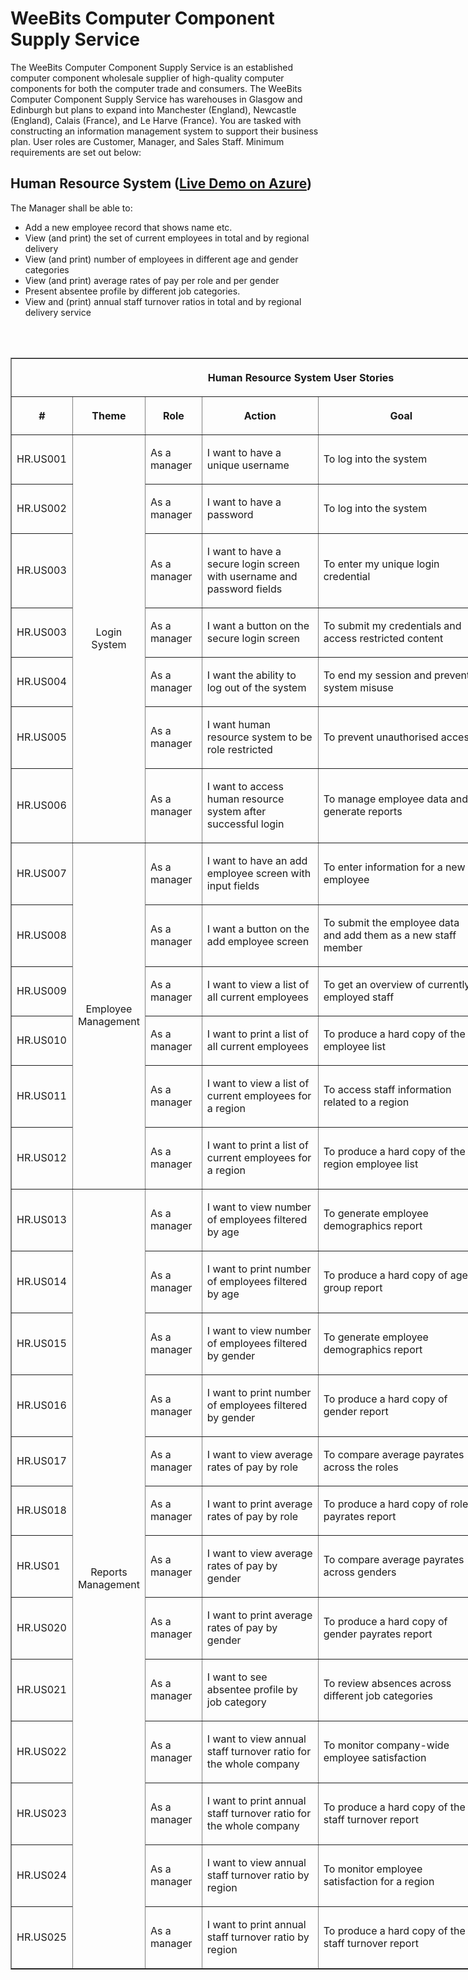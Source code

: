 ﻿# WeeBits Computer Component Supply Service

The WeeBits Computer Component Supply Service is an established computer component
wholesale supplier of high-quality computer components for both the computer trade and 
consumers. The WeeBits Computer Component Supply Service has warehouses in Glasgow
and Edinburgh but plans to expand into Manchester (England), Newcastle (England), Calais
(France), and Le Harve (France). You are tasked with constructing an information 
management system to support their business plan. User roles are Customer, Manager, and 
Sales Staff. Minimum requirements are set out below:

## Human Resource System (<b><a href="https://weebits.azurewebsites.net" target="_blank">Live Demo on Azure</a></b>)
The Manager shall be able to:
- Add a new employee record that shows name etc.
- View (and print) the set of current employees in total and by regional delivery 
- View (and print) number of employees in different age and gender categories
- View (and print) average rates of pay per role and per gender
- Present absentee profile by different job categories.
- View and (print) annual staff turnover ratios in total and by regional delivery service
<br>
<br>
<table border="1" cellpadding="0" cellspacing="0" style="width:929px;" width="929">
	<thead>
		<tr>
			<th colspan="6" style="width:929px;height:20px;"><p align="center"><strong>Human Resource System User Stories</strong></p>
			</th>
		</tr>
		<tr>
			<th style="width:82px;height:20px;"><p align="center"><strong>#</strong></p>
			</th>
			<th style="width:96px;height:20px;"><p align="center"><strong>Theme</strong></p>
			</th>
			<th style="width:81px;height:20px;"><p align="center"><strong>Role</strong></p>
			</th>
			<th style="width:253px;height:20px;"><p align="center"><strong>Action</strong></p>
			</th>
			<th style="width:386px;height:20px;"><p align="center"><strong>Goal</strong></p>
			</th>
			<th style="width:32px;height:20px;"><p></p>
			</th>
		</tr>
	</thead>
	<tbody>
		<tr>
			<td style="width:82px;height:36px;"><p>HR.US001</p>
			</td>
			<td rowspan="7" style="width:96px;height:36px;"><p align="center">Login System</p>
			</td>
			<td style="width:81px;height:36px;"><p>As a manager</p>
			</td>
			<td style="width:253px;height:36px;"><p>I want to have a unique username</p>
			</td>
			<td style="width:386px;height:36px;"><p>To log into the system</p>
			</td>
			<td style="width:32px;height:36px;"><p align="center">:heavy_check_mark:</p>
			</td>
		</tr>
		<tr>
			<td style="width:82px;"><p>HR.US002</p>
			</td>
			<td style="width:81px;"><p>As a manager</p>
			</td>
			<td style="width:253px;"><p>I want to have a password</p>
			</td>
			<td style="width:386px;"><p>To log into the system</p>
			</td>
			<td style="width:32px;"><p align="center">:heavy_check_mark:</p>
			</td>
		</tr>
		<tr>
			<td style="width:82px;"><p>HR.US003</p>
			</td>
			<td style="width:81px;"><p>As a manager</p>
			</td>
			<td style="width:253px;"><p>I want to have a secure login screen with username and password fields</p>
			</td>
			<td style="width:386px;"><p>To enter my unique login credential</p>
			</td>
			<td style="width:32px;"><p align="center">:heavy_check_mark:</p>
			</td>
		</tr>
		<tr>
			<td style="width:82px;"><p>HR.US003</p>
			</td>
			<td style="width:81px;"><p>As a manager</p>
			</td>
			<td style="width:253px;"><p>I want a button on the secure login screen</p>
			</td>
			<td style="width:386px;"><p>To submit my credentials and access restricted content</p>
			</td>
			<td style="width:32px;"><p align="center">:heavy_check_mark:</p>
			</td>
		</tr>
		<tr>
			<td style="width:82px;"><p>HR.US004</p>
			</td>
			<td style="width:81px;"><p>As a manager</p>
			</td>
			<td style="width:253px;"><p>I want the ability to log out of the system</p>
			</td>
			<td style="width:386px;"><p>To end my session and prevent system misuse</p>
			</td>
			<td style="width:32px;"><p align="center">:heavy_check_mark:</p>
			</td>
		</tr>
		<tr>
			<td style="width:82px;"><p>HR.US005</p>
			</td>
			<td style="width:81px;"><p>As a manager</p>
			</td>
			<td style="width:253px;"><p>I want human resource system to be role restricted</p>
			</td>
			<td style="width:386px;"><p>To prevent unauthorised access</p>
			</td>
			<td style="width:32px;"><p align="center">:heavy_check_mark:</p>
			</td>
		</tr>
		<tr>
			<td style="width:82px;"><p>HR.US006</p>
			</td>
			<td style="width:81px;"><p>As a manager</p>
			</td>
			<td style="width:253px;"><p>I want to access human resource system after successful login</p>
			</td>
			<td style="width:386px;"><p>To manage employee data and generate reports</p>
			</td>
			<td style="width:32px;"><p align="center">:heavy_check_mark:</p>
			</td>
		</tr>
		<tr>
			<td style="width:82px;"><p>HR.US007</p>
			</td>
			<td rowspan="6" style="width:96px;"><p align="center">Employee Management</p>
			</td>
			<td style="width:81px;"><p>As a manager</p>
			</td>
			<td style="width:253px;"><p>I want to have an add employee screen with input fields</p>
			</td>
			<td style="width:386px;"><p>To enter information for a new employee</p>
			</td>
			<td style="width:32px;"><p align="center">:heavy_check_mark:</p>
			</td>
		</tr>
		<tr>
			<td style="width:82px;"><p>HR.US008</p>
			</td>
			<td style="width:81px;"><p>As a manager</p>
			</td>
			<td style="width:253px;"><p>I want a button on the add employee screen</p>
			</td>
			<td style="width:386px;"><p>To submit the employee data and add them as a new staff member</p>
			</td>
			<td style="width:32px;"><p align="center">:heavy_check_mark:</p>
			</td>
		</tr>
		<tr>
			<td style="width:82px;"><p>HR.US009</p>
			</td>
			<td style="width:81px;"><p>As a manager</p>
			</td>
			<td style="width:253px;"><p>I want to view a list of all current employees</p>
			</td>
			<td style="width:386px;"><p>To get an overview of currently employed staff</p>
			</td>
			<td style="width:32px;"><p align="center">:heavy_check_mark:</p>
			</td>
		</tr>
		<tr>
			<td style="width:82px;"><p>HR.US010</p>
			</td>
			<td style="width:81px;"><p>As a manager</p>
			</td>
			<td style="width:253px;"><p>I want to print a list of all current employees</p>
			</td>
			<td style="width:386px;"><p>To produce a hard copy of the employee list</p>
			</td>
			<td style="width:32px;"><p align="center">:heavy_check_mark:</p>
			</td>
		</tr>
		<tr>
			<td style="width:82px;"><p>HR.US011</p>
			</td>
			<td style="width:81px;"><p>As a manager</p>
			</td>
			<td style="width:253px;"><p>I want to view a list of current employees for a region</p>
			</td>
			<td style="width:386px;"><p>To access staff information related to a region</p>
			</td>
			<td style="width:32px;"><p align="center">:heavy_check_mark:</p>
			</td>
		</tr>
		<tr>
			<td style="width:82px;"><p>HR.US012</p>
			</td>
			<td style="width:81px;"><p>As a manager</p>
			</td>
			<td style="width:253px;"><p>I want to print a list of current employees for a region</p>
			</td>
			<td style="width:386px;"><p>To produce a hard copy of the region employee list</p>
			</td>
			<td style="width:32px;"><p align="center">:heavy_check_mark:</p>
			</td>
		</tr>
		<tr>
			<td style="width:82px;"><p>HR.US013</p>
			</td>
			<td rowspan="13" style="width:96px;"><p align="center">Reports Management</p>
			</td>
			<td style="width:81px;"><p>As a manager</p>
			</td>
			<td style="width:253px;"><p>I want to view number of employees filtered by age</p>
			</td>
			<td style="width:386px;"><p>To generate employee demographics report</p>
			</td>
			<td style="width:32px;"><p align="center">:heavy_check_mark:</p>
			</td>
		</tr>
		<tr>
			<td style="width:82px;height:20px;"><p>HR.US014</p>
			</td>
			<td style="width:81px;height:20px;"><p>As a manager</p>
			</td>
			<td style="width:253px;height:20px;"><p>I want to print number of employees filtered by age</p>
			</td>
			<td style="width:386px;height:20px;"><p>To produce a hard copy of age group report</p>
			</td>
			<td style="width:32px;height:20px;"><p align="center">:heavy_check_mark:</p>
			</td>
		</tr>
		<tr>
			<td style="width:82px;"><p>HR.US015</p>
			</td>
			<td style="width:81px;"><p>As a manager</p>
			</td>
			<td style="width:253px;"><p>I want to view number of employees filtered by gender</p>
			</td>
			<td style="width:386px;"><p>To generate employee demographics report</p>
			</td>
			<td style="width:32px;"><p align="center">:heavy_check_mark:</p>
			</td>
		</tr>
		<tr>
			<td style="width:82px;"><p>HR.US016</p>
			</td>
			<td style="width:81px;"><p>As a manager</p>
			</td>
			<td style="width:253px;"><p>I want to print number of employees filtered by gender</p>
			</td>
			<td style="width:386px;"><p>To produce a hard copy of gender report</p>
			</td>
			<td style="width:32px;"><p align="center">:heavy_check_mark:</p>
			</td>
		</tr>
		<tr>
			<td style="width:82px;"><p>HR.US017</p>
			</td>
			<td style="width:81px;"><p>As a manager</p>
			</td>
			<td style="width:253px;"><p>I want to view average rates of pay by role</p>
			</td>
			<td style="width:386px;"><p>To compare average payrates across the roles</p>
			</td>
			<td style="width:32px;"><p align="center">:heavy_check_mark:</p>
			</td>
		</tr>
		<tr>
			<td style="width:82px;"><p>HR.US018</p>
			</td>
			<td style="width:81px;"><p>As a manager</p>
			</td>
			<td style="width:253px;"><p>I want to print average rates of pay by role</p>
			</td>
			<td style="width:386px;"><p>To produce a hard copy of role payrates report</p>
			</td>
			<td style="width:32px;"><p align="center">:heavy_check_mark:</p>
			</td>
		</tr>
		<tr>
			<td style="width:82px;"><p>HR.US01</p>
			</td>
			<td style="width:81px;"><p>As a manager</p>
			</td>
			<td style="width:253px;"><p>I want to view average rates of pay by gender</p>
			</td>
			<td style="width:386px;"><p>To compare average payrates across genders</p>
			</td>
			<td style="width:32px;"><p align="center">:heavy_check_mark:</p>
			</td>
		</tr>
		<tr>
			<td style="width:82px;"><p>HR.US020</p>
			</td>
			<td style="width:81px;"><p>As a manager</p>
			</td>
			<td style="width:253px;"><p>I want to print average rates of pay by gender</p>
			</td>
			<td style="width:386px;"><p>To produce a hard copy of gender payrates report</p>
			</td>
			<td style="width:32px;"><p align="center">:heavy_check_mark:</p>
			</td>
		</tr>
		<tr>
			<td style="width:82px;"><p>HR.US021</p>
			</td>
			<td style="width:81px;"><p>As a manager</p>
			</td>
			<td style="width:253px;"><p>I want to see absentee profile by job category</p>
			</td>
			<td style="width:386px;"><p>To review absences across different job categories</p>
			</td>
			<td style="width:32px;"><p align="center">:heavy_check_mark:</p>
			</td>
		</tr>
		<tr>
			<td style="width:82px;"><p>HR.US022</p>
			</td>
			<td style="width:81px;"><p>As a manager</p>
			</td>
			<td style="width:253px;"><p>I want to view annual staff turnover ratio for the whole company</p>
			</td>
			<td style="width:386px;"><p>To monitor company-wide employee satisfaction</p>
			</td>
			<td style="width:32px;"><p align="center">:heavy_check_mark:</p>
			</td>
		</tr>
		<tr>
			<td style="width:82px;"><p>HR.US023</p>
			</td>
			<td style="width:81px;"><p>As a manager</p>
			</td>
			<td style="width:253px;"><p>I want to print annual staff turnover ratio for the whole company</p>
			</td>
			<td style="width:386px;"><p>To produce a hard copy of the staff turnover report</p>
			</td>
			<td style="width:32px;"><p align="center">:heavy_check_mark:</p>
			</td>
		</tr>
		<tr>
			<td style="width:82px;"><p>HR.US024</p>
			</td>
			<td style="width:81px;"><p>As a manager</p>
			</td>
			<td style="width:253px;"><p>I want to view annual staff turnover ratio by region</p>
			</td>
			<td style="width:386px;"><p>To monitor employee satisfaction for a region</p>
			</td>
			<td style="width:32px;"><p align="center">:heavy_check_mark:</p>
			</td>
		</tr>
		<tr>
			<td style="width:82px;"><p>HR.US025</p>
			</td>
			<td style="width:81px;"><p>As a manager</p>
			</td>
			<td style="width:253px;"><p>I want to print annual staff turnover ratio by region</p>
			</td>
			<td style="width:386px;"><p>To produce a hard copy of the staff turnover report</p>
			</td>
			<td style="width:32px;"><p>:heavy_check_mark:</p>
			</td>
		</tr>
	</tbody>
</table>